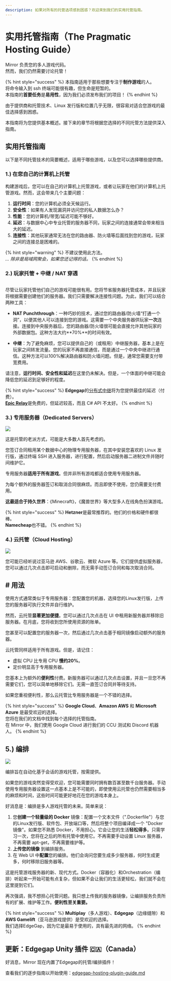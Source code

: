 ```yaml
---
description: 如果对所有的托管选项感到困惑？欢迎来到我们的实用托管指南。
---
```


# 实用托管指南（The Pragmatic Hosting Guide）

Mirror 负责您的多人游戏代码。\
然而，我们仍然需要讨论托管！

{% hint style="success" %}
本指南适用于那些想要专注于**制作游戏**的人。\
将命令输入到 ssh 终端可能很有趣，但生命是短暂的。\
本指南的**首要任务**是**易用性**，因为我们必须发布我们的项目！
{% endhint %}

由于提供商和托管技术、Linux 发行版和位置几乎无限，很容易对适合您游戏的最佳选择感到困惑。

本指南将为您提供基本概述。接下来的章节将根据您选择的不同托管方法提供深入指南。

## 实用托管指南

以下是不同托管技术的简要概述，适用于哪些游戏，以及您可以选择哪些提供商。

### **1.) 在您自己的计算机上托管**

构建游戏后，您可以在自己的计算机上托管游戏，或者让玩家在他们的计算机上托管游戏。然而，这会带来几个主要问题：

1. **运行时间**：您的计算机必须全天候运行。
2. **安全性**：如果有人发现漏洞并访问您的私人数据怎么办？
3. **性能**：您的计算机/带宽/延迟可能不够好。
4. **延迟**：与数据中心中专业托管的服务器不同，玩家之间的连接通常会带来相当大的延迟。
5. **连接性**：其他玩家通常无法在您的路由器、防火墙等后面找到您的游戏，玩家之间的连接总是困难的。

{% hint style="warning" %}
不建议使用此方法。\
_... 除非是局域网聚会，如果您还记得的话。_&#x20;
{% endhint %}

### **2.) 玩家托管 + 中继 / NAT 穿透**

<img src="../.gitbook/assets/image (62).png" alt="" data-size="original">

尽管让玩家托管他们自己的游戏可能很有用。您将节省服务器托管成本，并且玩家将根据需要创建他们的服务器。我们只需要解决连接性问题。为此，我们可以结合两种工具：

- **NAT Punchthrough**：一种巧妙的技术，通过您的路由器/防火墙“打通一个洞”，以便其他人可以连接到您的游戏。这需要一个中央服务器供玩家**一次**连接。连接到中央服务器后，您的路由器/防火墙很可能会直接允许其他玩家的外部数据包。这种方法大约**70%**的时间有效。&#x20;

- **中继**：为了避免麻烦，您可以提供自己的（或租用）中继服务器，基本上是在玩家之间转发流量。您的玩家不再直接通信，而是通过一个中央中继进行通信。这种方法可以100%解决路由器和防火墙问题。但是，通常您需要支付带宽费用。

请注意，**运行时间、安全性和延迟**在这里仍未解决。但是，一个体面的中继可能会降低您的延迟到足够好的程度。

{% hint style="success" %}
**Edgegap**的[分布式中继](https://edgegap.com/en/platform/distributed-relay)将为您提供最佳的延迟（付费）。\
[**Epic Relay**](https://github.com/FakeByte/EpicOnlineTransport)是免费的，但延迟较高，而且 C# API 不太好。
{% endhint %}

### **3.) 专用服务器（Dedicated Servers）**

![](../.gitbook/assets/hetzner.png)

这是托管的老派方式，可能是大多数人首先考虑的。

您签订合同租用某个数据中心的物理专用服务器，在其中安装您喜欢的 Linux 发行版，通过终端 SSH 进入服务器，进行配置，然后启动服务器二进制文件并随时间维护它。

专用服务器**适用于所有游戏**。但并非所有游戏都适合使用专用服务器。

为每个额外的服务器签订和取消合同很麻烦。而且即使不使用，您仍需要支付费用。

**这最适合于持久世界**：《Minecraft》，《魔兽世界》等大型多人在线角色扮演游戏。

{% hint style="success" %}
**Hetzner**是最常推荐的。他们的价格和硬件都很棒。\
**Namecheap**也不错。
{% endhint %}

### **4.) 云托管（Cloud Hosting）**

![](../.gitbook/assets/google.png)

您可能已经听说过亚马逊 AWS、谷歌云、微软 Azure 等。它们提供虚拟服务器，您可以通过几次点击即可启动和删除，而无需手动签订合同和每次取消合同。

## # 用法

使用方式通常类似于专用服务器：您配置您的机器，选择您的Linux发行版，上传您的服务器可执行文件并自行维护。

然而，云托管**显著更加便捷**。您可以通过几次点击在 UI 中租用新服务器并移除旧服务器。在月底，您将收到您所使用资源的账单。

您甚至可以配置您的服务器一次，然后通过几次点击基于相同镜像启动额外的服务器。

云托管同样适用于所有游戏。但是，请记住：

- 虚拟 CPU 比专用 CPU **慢约20%**。
- 定价明显高于专用服务器。

您基本上为额外的**便利性**付费。新服务器可以通过几次点击设置，并且一旦您不再需要它们，您可以简单地移除它们。无需一直签订合同并等待支持。

如果您重视便利性，那么云托管比专用服务器是一个不错的选择。

{% hint style="success" %}
**Google Cloud**、**Amazon AWS** 和 **Microsoft Azure** 是最受欢迎的选择。\
您将在我们的文档中找到每个选择的托管指南。\
在 Mirror 中，我们使用 Google Cloud 进行我们的 CCU 测试和 Discord 机器人。
{% endhint %}

## **5.) 编排**

![](<../.gitbook/assets/edgegap (1).png>)

编排旨在自动化基于会话的游戏托管，按需提供。

如果您的游戏突然变得受欢迎，您可能需要同时拥有数百甚至数千台服务器。手动使用专用服务器设置这一点基本上是不可能的，即使使用云托管也仍然需要相当多的麻烦和时间，这些时间可能更好地花在您的游戏本身上。

好消息是：编排是多人游戏托管的未来。简单来说：

1. 您**创建一个轻量级的 Docker** 镜像：配置一个文本文件（".Dockerfile"）与您的Linux发行版、软件包、开放端口等，然后将整个项目编译成一个 "Docker 镜像"。如果您不熟悉 Docker，不用担心。它会让您的生活**轻松得多**。只需学习一次，您将在之后的所有托管中使用它。不再需要手动设置 Linux 服务器，不再需要 apt-get，不再需要维护等。
2. **上传您的镜像** 到编排服务。
3. 在 Web UI 中**配置**您的编排。他们会询问您要生成多少服务器，何时生成更多，何时移除旧服务器等。

这是托管游戏服务器的新、现代方式。Docker（容器化）和Orchestration（编排）听起来一开始可能有点复杂，但如果不会让我们的生活更轻松，我们就不会在这里提到它们。

再次强调，我不想担心托管问题。我只想上传我的服务器镜像，让编排服务负责所有的扩展、维护等工作。**便利性至关重要。**

{% hint style="success" %}
**Multiplay**（多人游戏）、**Edgegap**（边缘缝隙）和**AWS Gamelift**（亚马逊游戏提供）是受欢迎的选择。\
我们选择EdgeGap，因为它是最易于使用的，具有最先进的网络。
{% endhint %}

## 更新：Edgegap Unity 插件 🇨🇦（Canada）

好消息，Mirror 现在内置了Edgegap的托管/编排插件！

查看我们的逐步指南以开始使用：[edgegap-hosting-plugin-guide.md](edgegap-hosting-plugin-guide.md "提及")
